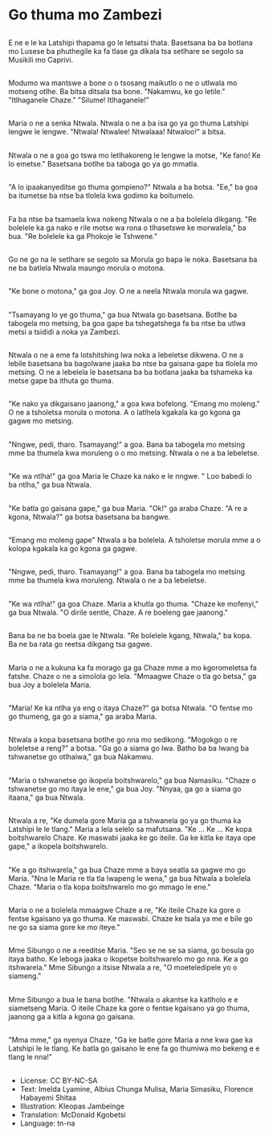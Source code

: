 # Go thuma mo Zambezi

##
E ne e le ka Latshipi thapama go le letsatsi thata. Basetsana ba ba botlana mo Lusese ba phuthegile ka fa tlase ga dikala tsa setlhare se segolo sa Musikili mo Caprivi. 

##
Modumo wa mantswe a bone o o tsosang maikutlo o ne o utlwala mo motseng otlhe. Ba bitsa ditsala tsa bone. "Nakamwu, ke go letile." "Itlhaganele Chaze." "Silume! Itlhaganele!"

##
Maria o ne a senka Ntwala. Ntwala o ne a ba isa go ya go thuma Latshipi lengwe le lengwe. "Ntwala! Ntwalee! Ntwalaaa! Ntwaloo!" a bitsa.

##
Ntwala o ne a goa go tswa mo letlhakoreng le lengwe la motse, "Ke fano! Ke lo emetse." Basetsana botlhe ba taboga go ya go mmatla.

##
"A lo ipaakanyeditse go thuma gompieno?" Ntwala a ba botsa. "Ee," ba goa ba itumetse ba ntse ba tlolela kwa godimo ka boitumelo. 

##
Fa ba ntse ba tsamaela kwa nokeng Ntwala o ne a ba bolelela dikgang. "Re bolelele ka ga nako e rile motse wa rona o tlhasetswe ke morwalela," ba bua. "Re bolelele ka ga Phokoje le Tshwene."

##
Go ne go na le setlhare se segolo sa Morula go bapa le noka. Basetsana ba ne ba batlela Ntwala maungo morula o motona.

##
"Ke bone o motona," ga goa Joy. O ne a neela Ntwala morula wa gagwe.

##
"Tsamayang lo ye go thuma," ga bua Ntwala go basetsana. Botlhe ba tabogela mo metsing, ba goa gape ba tshegatshega fa ba ntse ba utlwa metsi a tsididi a noka ya Zambezi.

##
Ntwala o ne a eme fa lotshitshing lwa noka a lebeletse dikwena. O ne a lebile basetsana ba bagolwane jaaka ba ntse ba gaisana gape ba tlolela mo metsing. O ne a lebelela le basetsana ba ba botlana jaaka ba tshameka ka metse gape ba ithuta go thuma.

##
"Ke nako ya dikgaisano jaanong," a goa kwa bofelong. "Emang mo moleng." O ne a tsholetsa morula o motona. A o latlhela kgakala ka go kgona ga gagwe mo metsing. 

##
"Nngwe, pedi, tharo. Tsamayang!" a goa. Bana ba tabogela mo metsing mme ba thumela kwa moruleng o o mo metsing. Ntwala o ne a ba lebeletse. 

##
"Ke wa ntlha!" ga goa Maria le Chaze ka nako e le nngwe. " Loo babedi lo ba ntlha," ga bua Ntwala.

##
"Ke batla go gaisana gape," ga bua Maria. "Ok!" ga araba Chaze. "A re a kgona, Ntwala?" ga botsa basetsana ba bangwe. 

##
"Emang mo moleng gape" Ntwala a ba bolelela. A tsholetse morula mme a o kolopa kgakala ka go kgona ga gagwe.

##
"Nngwe, pedi, tharo. Tsamayang!" a goa. Bana ba tabogela mo metsing mme ba thumela kwa moruleng. Ntwala o ne a ba lebeletse.

##
"Ke wa ntlha!" ga goa Chaze. Maria a khutla go thuma. "Chaze ke mofenyi," ga bua Ntwala. "O dirile sentle, Chaze. A re boeleng gae jaanong."

##
Bana ba ne ba boela gae le Ntwala. "Re bolelele kgang, Ntwala," ba kopa. Ba ne ba rata go reetsa dikgang tsa gagwe. 

##
Maria o ne a kukuna ka fa morago ga ga Chaze mme a mo kgoromeletsa fa fatshe. Chaze o ne a simolola go lela. "Mmaagwe Chaze o tla go betsa," ga bua Joy a bolelela Maria.

##
"Maria! Ke ka ntlha ya eng o itaya Chaze?" ga botsa Ntwala. "O fentse mo go thumeng, ga go a siama," ga araba Maria.

##
Ntwala a kopa basetsana botlhe go nna mo sedikong. "Mogokgo o re boleletse a reng?" a botsa. "Ga go a siama go lwa. Batho ba ba lwang ba tshwanetse go otlhaiwa," ga bua Nakamwu.

##
"Maria o tshwanetse go ikopela boitshwarelo," ga bua Namasiku. "Chaze o tshwanetse go mo itaya le ene," ga bua Joy. "Nnyaa, ga go a siama go itaana," ga bua Ntwala. 

##
Ntwala a re, "Ke dumela gore Maria ga a tshwanela go ya go thuma ka Latshipi le le tlang." Maria a lela selelo sa mafutsana. "Ke … Ke … Ke kopa boitshwarelo Chaze. Ke maswabi jaaka ke go iteile. Ga ke kitla ke itaya ope gape," a ikopela boitshwarelo.

##
"Ke a go itshwarela," ga bua Chaze mme a baya seatla sa gagwe mo go Maria. "Nna le Maria re tla tla lwapeng le wena," ga bua Ntwala a bolelela Chaze. "Maria o tla kopa boitshwarelo mo go mmago le ene." 

##
Maria o ne a bolelela mmaagwe Chaze a re, "Ke iteile Chaze ka gore o fentse kgaisano ya go thuma. Ke maswabi. Chaze ke tsala ya me e bile go ne go sa siama gore ke mo iteye."

##
Mme Sibungo o ne a reeditse Maria. "Seo se ne se sa siama, go bosula go itaya batho. Ke leboga jaaka o ikopetse boitshwarelo mo go nna. Ke a go itshwarela." Mme Sibungo a itsise Ntwala a re, "O moeteledipele yo o siameng."

##
Mme Sibungo a bua le bana botlhe. "Ntwala o akantse ka katlholo e e siametseng Maria. O iteile Chaze ka gore o fentse kgaisano ya go thuma, jaanong ga a kitla a kgona go gaisana. 

##
"Mma mme," ga nyenya Chaze, "Ga ke batle gore Maria a nne kwa gae ka Latshipi le le tlang. Ke batla go gaisano le ene fa go thumiwa mo bekeng e e tlang le nna!" 

##
* License: CC BY-NC-SA
* Text: Imelda Lyamine, Albius Chunga Mulisa, Maria Simasiku, Florence Habayemi Shitaa
* Illustration: Kleopas Jambeinge
* Translation: McDonald Kgobetsi
* Language: tn-na
